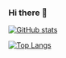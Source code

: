 ### Hi there 👋

<!--
**haully/haully** is a ✨ _special_ ✨ repository because its `README.md` (this file) appears on your GitHub profile.

Here are some ideas to get you started:

- 🔭 I’m currently working on ...
- 🌱 I’m currently learning ...
- 👯 I’m looking to collaborate on ...
- 🤔 I’m looking for help with ...
- 💬 Ask me about ...
- 📫 How to reach me: ...
- 😄 Pronouns: ...
- ⚡ Fun fact: ...
-->

[![GitHub stats](https://github-readme-stats.vercel.app/api?username=haully&show_icons=true&theme=tokyonight&include_all_commits=true&count_private=true)](https://github.com/haully)

[![Top Langs](https://github-readme-stats.vercel.app/api/top-langs?username=haully&theme=tokyonight)](https://github.com/haully)
